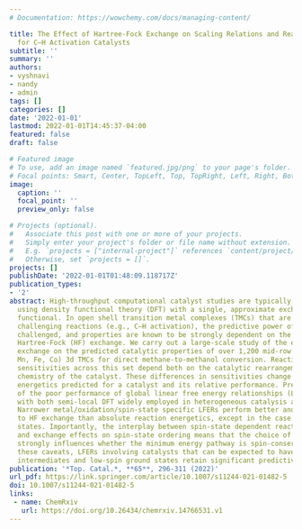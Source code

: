 ```yaml
---
# Documentation: https://wowchemy.com/docs/managing-content/

title: The Effect of Hartree-Fock Exchange on Scaling Relations and Reaction Energetics
  for C–H Activation Catalysts
subtitle: ''
summary: ''
authors:
- vyshnavi
- nandy
- admin
tags: []
categories: []
date: '2022-01-01'
lastmod: 2022-01-01T14:45:37-04:00
featured: false
draft: false

# Featured image
# To use, add an image named `featured.jpg/png` to your page's folder.
# Focal points: Smart, Center, TopLeft, Top, TopRight, Left, Right, BottomLeft, Bottom, BottomRight.
image:
  caption: ''
  focal_point: ''
  preview_only: false

# Projects (optional).
#   Associate this post with one or more of your projects.
#   Simply enter your project's folder or file name without extension.
#   E.g. `projects = ["internal-project"]` references `content/project/deep-learning/index.md`.
#   Otherwise, set `projects = []`.
projects: []
publishDate: '2022-01-01T01:48:09.118717Z'
publication_types:
- '2'
abstract: High-throughput computational catalyst studies are typically carried out
  using density functional theory (DFT) with a single, approximate exchange-correlation
  functional. In open shell transition metal complexes (TMCs) that are promising for
  challenging reactions (e.g., C–H activation), the predictive power of DFT has been
  challenged, and properties are known to be strongly dependent on the admixture of
  Hartree-Fock (HF) exchange. We carry out a large-scale study of the effect of HF
  exchange on the predicted catalytic properties of over 1,200 mid-row (i.e., Cr,
  Mn, Fe, Co) 3d TMCs for direct methane-to-methanol conversion. Reaction energetic
  sensitivities across this set depend both on the catalytic rearrangement and ligand
  chemistry of the catalyst. These differences in sensitivities change both the absolute
  energetics predicted for a catalyst and its relative performance. Previous observations
  of the poor performance of global linear free energy relationships (LFERs) hold
  with both semi-local DFT widely employed in heterogeneous catalysis and hybrid DFT.
  Narrower metal/oxidation/spin-state specific LFERs perform better and are less sensitive
  to HF exchange than absolute reaction energetics, except in the case of some intermediate/high-spin
  states. Importantly, the interplay between spin-state dependent reaction energetics
  and exchange effects on spin-state ordering means that the choice of DFT functional
  strongly influences whether the minimum energy pathway is spin-conserved. Despite
  these caveats, LFERs involving catalysts that can be expected to have closed shell
  intermediates and low-spin ground states retain significant predictive power.
publication: '*Top. Catal.*, **65**, 296-311 (2022)'
url_pdf: https://link.springer.com/article/10.1007/s11244-021-01482-5
doi: 10.1007/s11244-021-01482-5
links:
 - name: ChemRxiv
   url: https://doi.org/10.26434/chemrxiv.14766531.v1
---
```

